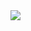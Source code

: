  <!-- <img src="https://github-stats-alpha.vercel.app/api?username=75marsel&cc=22272e&tc=37BCF6&ic=fff&bc=0000"> -->
 <img src="https://github-stats-alpha.vercel.app/api?username=75marsel">
